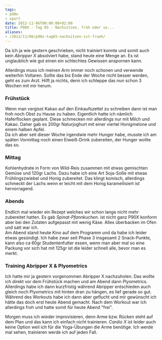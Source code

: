 ```yaml
---
tags:
- p90x
- sport
date: 2012-11-06T00:00:00+02:00
title: P90X - Tag 65 - Nachsitzen, früh oder so...
aliases:
- /2012/11/06/p90x-tag65-nachsitzen-ist-frueh/
---
```


Da ich ja wie gestern geschrieben, nicht trainiert konnte und somit auch kein _Abripper X_ absolviert habe, stand heute eine Menge an. Es ist unglaublich wie gut einen ein schlechtes Gewissen anspornen kann.

Allerdings muss ich meinen Arm immer noch schonen und verwende weiterhin Voltaren. Sollte das bis Ende der Woche nicht besser werden, geht es zum Arzt. Hilft ja nichts, denn ich schleppe das nun schon 3 Wochen mit mir herum.

### Frühstück
Wenn man vergisst Kakao auf den Einkaufszettel zu schreiben dann ist man froh noch Obst zu Hause zu haben. Eigentlich hatte ich nämlich Haferflocken geplant. Diese schmecken mir allerdings nur mit Milch und Kakao. Daher gab es 200gr Naturjoghurt mit einer viertel Honigmelone und einem halben Apfel.  
Da ich aber seit dieser Woche irgendwie mehr Hunger habe, musste ich am späten Vormittag noch einen Eiweiß-Drink zubereiten, der Hunger wollte das so.
 
### Mittag
Kohlenhydrate in Form von Wild-Reis zusammen mit etwas gemischten Gemüse und 120gr Lachs. Dazu habe ich eine Art Soja-Soße mit etwas Frühlingszwiebel und Honig zubereitet. Das klingt komisch, allerdings schmeckt der Lachs wenn er leicht mit dem Honig karamellisiert ist hervorragend.

### Abends
Endlich mal wieder ein Rezept welches wir schon lange nicht mehr zubereitet hatten. Es gab _Spinat-Pfannkuchen_. ist nicht ganz P90X konform aber bei den Zutaten aufgepasst mit wenig Käse. Alles überbacken im Ofen und satt war ich.  
Am Abend stand heute Kino auf dem Programm und da habe ich leider etwas gesündigt. Ich habe zwar seit Phase 3 insgesamt 2 Snack-Punkte, kann also ca 60gr Studentenfutter essen, wenn man aber mal so eine Packung vor sich hat mit 125gr ist die leider schnell alle, bevor man es merkt.

### Training Abripper X & Plyometrics
Ich hatte mir ja gestern vorgenommen Abripper X nachzuholen. Das wollte ich direkt vor dem Frühstück machen und am Abend dann Plyometrics. Allerdings habe ich dann kurzfristig während Abripper entschieden auch gleich noch Plyometrics mit hinten dran zu hängen, es lief gerade so gut. Während des Workouts habe ich dann aber geflucht und mir gewünscht ich hätte das doch erst heute Abend gemacht. Nach dem Workout war ich allerdings froh und hatte somit für heute Abend "frei".

Morgen muss ich wieder improvisieren, denn Arme bzw. Rücken steht auf dem Plan und das kann ich einfach nicht trainieren. _Cardio X_ ist leider auch keine Option weil ich für die Yoga-Übungen die Arme benötige. Ich werde mal sehen, trainieren werde ich auf jeden Fall.
